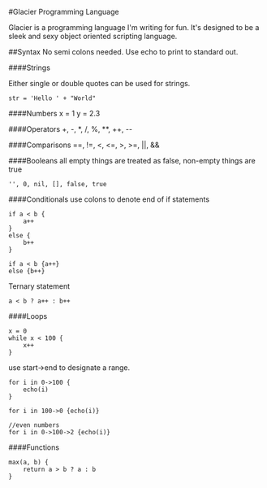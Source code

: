 #Glacier Programming Language

Glacier is a programming language I'm writing for fun. It's designed to be a sleek and sexy object oriented scripting language. 

##Syntax
No semi colons needed. Use echo to print to standard out.

####Strings

Either single or double quotes can be used for strings.

	str = 'Hello ' + "World"

####Numbers
	x = 1
	y = 2.3

####Operators
	+, -, *, /, %, **, ++, --

####Comparisons
	==, !=, <, <=, >, >=, ||, &&

####Booleans
all empty things are treated as false, non-empty things are true

	'', 0, nil, [], false, true

####Conditionals
use colons to denote end of if statements
	
	if a < b {
		a++
	}
	else {
		b++
	}
	
	if a < b {a++}
	else {b++}

Ternary statement
	
	a < b ? a++ : b++

####Loops
	
	x = 0
	while x < 100 {
		x++
	}

use start->end to designate a range.
	
	for i in 0->100 {
		echo(i)
	}

	for i in 100->0 {echo(i)}

	//even numbers
	for i in 0->100->2 {echo(i)}
	

####Functions

	max(a, b) {
		return a > b ? a : b
	}
